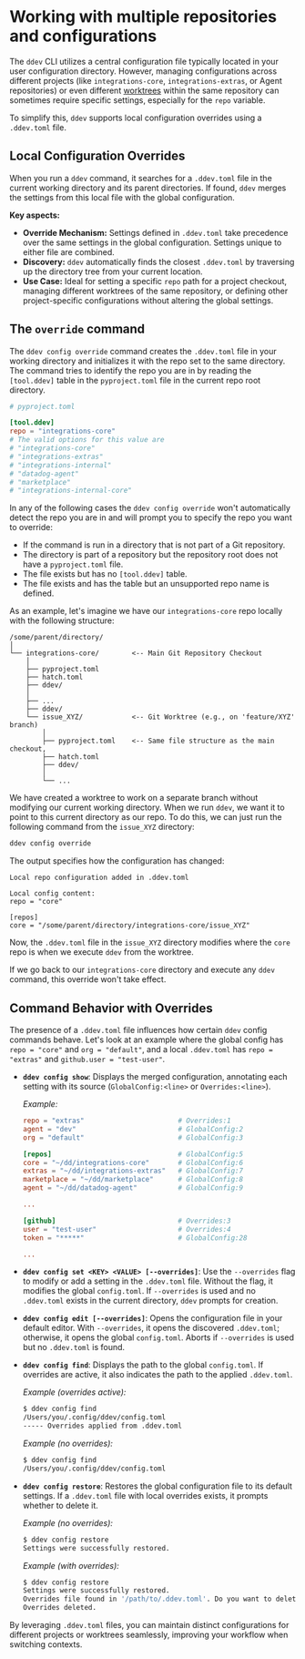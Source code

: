 # Working with multiple repositories and configurations

The `ddev` CLI utilizes a central configuration file typically located in your user configuration directory. However, managing configurations across different projects (like `integrations-core`, `integrations-extras`, or Agent repositories) or even different [worktrees](https://git-scm.com/docs/git-worktree) within the same repository can sometimes require specific settings, especially for the `repo` variable.

To simplify this, `ddev` supports local configuration overrides using a `.ddev.toml` file.

## Local Configuration Overrides

When you run a `ddev` command, it searches for a `.ddev.toml` file in the current working directory and its parent directories. If found, `ddev` merges the settings from this local file with the global configuration.

**Key aspects:**

*   **Override Mechanism:** Settings defined in `.ddev.toml` take precedence over the same settings in the global configuration. Settings unique to either file are combined.
*   **Discovery:** `ddev` automatically finds the closest `.ddev.toml` by traversing up the directory tree from your current location.
*   **Use Case:** Ideal for setting a specific `repo` path for a project checkout, managing different worktrees of the same repository, or defining other project-specific configurations without altering the global settings.

## The `override` command

The `ddev config override` command creates the `.ddev.toml` file in your working directory and initializes it with the repo set to the same directory. The command tries to identify the repo you are in by reading the `[tool.ddev]` table in the `pyproject.toml` file in the current repo root directory.

```toml
# pyproject.toml

[tool.ddev]
repo = "integrations-core"
# The valid options for this value are
# "integrations-core"
# "integrations-extras"
# "integrations-internal"
# "datadog-agent"
# "marketplace"
# "integrations-internal-core"
```

In any of the following cases the `ddev config override` won't automatically detect the repo you are in and will prompt you to specify the repo you want to override:

* If the command is run in a directory that is not part of a Git repository.
* The directory is part of a repository but the repository root does not have a `pyproject.toml` file.
* The file exists but has no `[tool.ddev]` table.
* The file exists and has the table but an unsupported repo name is defined.

As an example, let's imagine we have our `integrations-core` repo locally with the following structure:

```
/some/parent/directory/
│
└── integrations-core/        <-- Main Git Repository Checkout
    │
    ├── pyproject.toml
    ├── hatch.toml
    ├── ddev/
    │
    ├── ...
    ├── ddev/
    └── issue_XYZ/            <-- Git Worktree (e.g., on 'feature/XYZ' branch)
        │
        ├── pyproject.toml    <-- Same file structure as the main checkout,
        ├── hatch.toml
        ├── ddev/
        │
        └── ...
```

We have created a worktree to work on a separate branch without modifying our current working directory. When we run `ddev`, we want it to point to this current directory as our repo. To do this, we can just run the following command from the `issue_XYZ` directory:

```bash
ddev config override
```

The output specifies how the configuration has changed:

```
Local repo configuration added in .ddev.toml

Local config content:
repo = "core"

[repos]
core = "/some/parent/directory/integrations-core/issue_XYZ"
```

Now, the `.ddev.toml` file in the `issue_XYZ` directory modifies where the `core` repo is when we execute `ddev` from the worktree.

If we go back to our `integrations-core` directory and execute any `ddev` command, this override won't take effect.


## Command Behavior with Overrides

The presence of a `.ddev.toml` file influences how certain `ddev` config commands behave. Let's look at an example where the global config has `repo = "core"` and `org = "default"`, and a local `.ddev.toml` has `repo = "extras"` and `github.user = "test-user"`.

*   **`ddev config show`**: Displays the merged configuration, annotating each setting with its source (`GlobalConfig:<line>` or `Overrides:<line>`).

    *Example:*
    ```toml
    repo = "extras"                       # Overrides:1
    agent = "dev"                         # GlobalConfig:2
    org = "default"                       # GlobalConfig:3

    [repos]                               # GlobalConfig:5
    core = "~/dd/integrations-core"       # GlobalConfig:6
    extras = "~/dd/integrations-extras"   # GlobalConfig:7
    marketplace = "~/dd/marketplace"      # GlobalConfig:8
    agent = "~/dd/datadog-agent"          # GlobalConfig:9

    ...

    [github]                              # Overrides:3
    user = "test-user"                    # Overrides:4
    token = "*****"                       # GlobalConfig:28

    ...
    ```

*   **`ddev config set <KEY> <VALUE> [--overrides]`**: Use the `--overrides` flag to modify or add a setting in the `.ddev.toml` file. Without the flag, it modifies the global `config.toml`. If `--overrides` is used and no `.ddev.toml` exists in the current directory, `ddev` prompts for creation.

*   **`ddev config edit [--overrides]`**: Opens the configuration file in your default editor. With `--overrides`, it opens the discovered `.ddev.toml`; otherwise, it opens the global `config.toml`. Aborts if `--overrides` is used but no `.ddev.toml` is found.

*   **`ddev config find`**: Displays the path to the global `config.toml`. If overrides are active, it also indicates the path to the applied `.ddev.toml`.

    *Example (overrides active):*
    ```bash
    $ ddev config find
    /Users/you/.config/ddev/config.toml
    ----- Overrides applied from .ddev.toml
    ```
    *Example (no overrides):*
    ```bash
    $ ddev config find
    /Users/you/.config/ddev/config.toml
    ```

*   **`ddev config restore`**: Restores the global configuration file to its default settings. If a `.ddev.toml` file with local overrides exists, it prompts whether to delete it.

    *Example (no overrides):*
    ```bash
    $ ddev config restore
    Settings were successfully restored.
    ```

    *Example (with overrides):*
    ```bash
    $ ddev config restore
    Settings were successfully restored.
    Overrides file found in '/path/to/.ddev.toml'. Do you want to delete it? [y/N]: y
    Overrides deleted.
    ```

By leveraging `.ddev.toml` files, you can maintain distinct configurations for different projects or worktrees seamlessly, improving your workflow when switching contexts.
